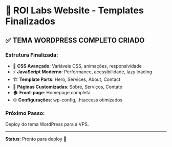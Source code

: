 # 🚀 ROI Labs Website - Templates Finalizados

## ✅ **TEMA WORDPRESS COMPLETO CRIADO**

### **Estrutura Finalizada:**
- 🎨 **CSS Avançado**: Variáveis CSS, animações, responsividade
- ⚡ **JavaScript Moderno**: Performance, acessibilidade, lazy loading
- 🏗️ **Template Parts**: Hero, Services, About, Contact
- 📄 **Páginas Customizadas**: Sobre, Serviços, Contato
- 🏠 **Front-page**: Homepage completa
- ⚙️ **Configurações**: wp-config, .htaccess otimizados

### **Próximo Passo:**
Deploy do tema WordPress para a VPS.

---

**Status**: Pronto para deploy 🚀